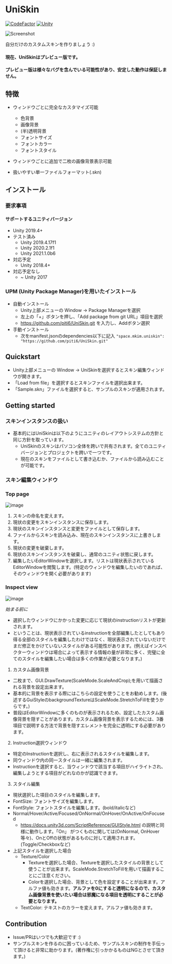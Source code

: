 # UniSkin

[![CodeFactor](https://www.codefactor.io/repository/github/piti6/uniskin/badge?s=f9067ada8527e600dfed06fa997c7011d0c95735)](https://www.codefactor.io/repository/github/piti6/uniskin)
[![Unity](https://img.shields.io/badge/Unity-2019.4+-brightgreen)](https://unity3d.com/kr/unity/qa/lts-releases?version=2019.4)

![Screenshot](https://user-images.githubusercontent.com/19143280/108381460-2bed0780-724b-11eb-9f0c-90ce8226edeb.png)

自分だけのカスタムスキンを作りましょう :)

#### 現在、UniSkinはプレビュー版です。
#### プレビュー版は様々なバグを含んでいる可能性があり、安定した動作は保証しません。

## 特徴

- ウィンドウごとに完全なカスタマイズ可能
  - 色背景
  - 画像背景
  - (半)透明背景
  - フォントサイズ
  - フォントカラー
  - フォントスタイル

- ウィンドウごとに追加で二枚の画像背景表示可能
- 扱いやすい単一ファイルフォーマット(.skn)

## インストール

### 要求事項
#### サポートするユニティバージョン
- Unity 2019.4+
- テスト済み
  - Unity 2019.4.17f1
  - Unity 2020.2.1f1
  - Unity 2021.1.0b6
- 対応予定
  - Unity 2018.4+
- 対応予定なし
  - ~ Unity 2017

### UPM (Unity Package Manager)を用いたインストール
- 自動インストール
  - Unity上部メニューの Window -> Package Managerを選択
  - 左上の「+」ボタンを押し、「Add package from git URL」項目を選択
  - https://github.com/piti6/UniSkin.git を入力し、Addボタン選択
- 手動インストール
  - 次をmanifest.jsonのdependencies以下に記入
`"space.mkim.uniskin": "https://github.com/piti6/UniSkin.git"`

## Quickstart

- Unity上部メニューの Window -> UniSkinを選択するとスキン編集ウィンドウが開きます。
- 「Load from file」を選択するとスキンファイルを選択出来ます。
- 「Sample.skn」ファイルを選択すると、サンプルのスキンが適用されます。

## Getting started

### スキンインスタンスの扱い
- 基本的にはUniSkinは以下のようにユニティのレイアウトシステムの方針と同じ方針を取っています。
  - UniSkinのスキンはパソコン全体を跨いで共有されます。全てのユニティバージョンとプロジェクトを跨いで一つです。
  - 現在のスキンをファイルとして書き込むか、ファイルから読み込むことが可能です。

### スキン編集ウィンドウ

### Top page
![image](https://user-images.githubusercontent.com/19143280/108517172-6d90b780-730a-11eb-9ac5-ebf33565a76b.png)

1. スキンの命名を変えます。
2. 現状の変更をスキンインスタンスに保存します。
3. 現状のスキンインスタンスと変更をファイルとして保存します。
4. ファイルからスキンを読み込み、現在のスキンインスタンスに上書きします。
5. 現状の変更を破棄します。
6. 現状のスキンインスタンスを破棄し、通常のユニティ状態に戻します。
7. 編集したいEditorWindowを選択します。リストは現状表示されているEditorWindowを閲覧します。(特定のウィンドウを編集したいのであれば、そのウィンドウを開く必要があります)

### Inspect view
![image](https://user-images.githubusercontent.com/19143280/108518593-14c21e80-730c-11eb-8e78-b40079bd7608.png)

*始まる前に*
- 選択したウィンドウにかかった変更に応じて現状のinstructionリストが更新されます。
- ということは、現状表示されているinstructionを全部編集したとしてもあり得る全部のスタイルを編集したわけではなく、現状表示されていないだけでまだ修正をかけていないスタイルがある可能性があります。(例えばインスペクターウィンドウは場合によって表示する情報の量が非常に多く、完璧に全てのスタイルを編集したい場合は多くの作業が必要となります。)

1. カスタム画像背景
  - 二枚まで、GUI.DrawTexture(ScaleMode.ScaleAndCrop);を用いて描画される背景を設定出来ます。
  - 基本的に背景を表示する際にはこちらの設定を使うことをお勧めします。(後述するGuiStyleのbackgroundTextureはScaleMode.StretchToFillを使うからです。)
  - 普段はEditorWindowに多くのものが表示されるため、設定したカスタム画像背景を隠すことがあります。カスタム画像背景を表示するためには、3番項目で説明する方法で背景を隠すエレメントを完全に透明にする必要があります。
2. Instruction選択ウィンドウ
  - 特定のInstructionを選択し、右に表示されるスタイルを編集します。
  - 同ウィンドウ内の同一スタイルは一緒に編集されます。
  - Instructionを選択すると、当ウィンドウで該当する項目がハイライトされ、編集しようとする項目がどれなのかが認識できます。
3. スタイル編集
  - 現状選択した項目のスタイルを編集します。
  - FontSize: フォントサイズを編集します。
  - FontStyle: フォントスタイルを編集します。(bold/italicなど)
  - Normal/Hover/Active/Focused/OnNormal/OnHover/OnActive/OnFocused
    - https://docs.unity3d.com/ScriptReference/GUIStyle.html の説明と同様に動作します。「On」 がつくものに関しては(OnNormal, OnHover等々)、OnとOffの状態があるものに対して適用されます。(Toggle/Checkboxなど)
  - 上記スタイルを選択した場合
    - Texture/Color
      - Textureを選択した場合、Textureを選択したスタイルの背景として使うことが出来ます。ScaleMode.StretchToFillを用いて描画することにご注意ください。
      - Colorを選択した場合、背景として色を設定することが出来ます。アルファ値も効きます。**アルファを0にすると透明になるので、カスタム画像背景を使いたい場合は邪魔になる項目を透明にすることが必要となります。**
    - TextColor: テキストのカラーを変えます。アルファ値も効きます。

## Contribution
- Issue/PRはいつでも大歓迎です :)
- サンプルスキンを作るのに困っているため、サンプルスキンの制作を手伝って頂けると非常に助かります。(著作権に引っかかるものはNGとさせて頂きます。)


